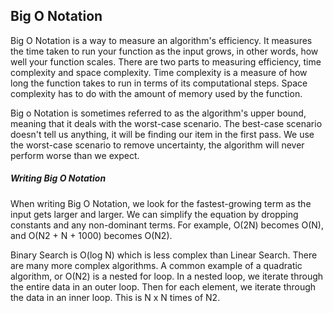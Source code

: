## Big O Notation



Big O Notation is a way to measure an algorithm's efficiency. It measures the time taken to run your function as the input grows, in other words, how well your function scales. There are two parts to measuring efficiency, time complexity and space complexity. Time complexity is a measure of how long the function takes to run in terms of its computational steps. Space complexity has to do with the amount of memory used by the function. 

Big o Notation is sometimes referred to as the algorithm's upper bound, meaning that it deals with the worst-case scenario. The best-case scenario doesn't tell us anything, it will be finding our item in the first pass. We use the worst-case scenario to remove uncertainty, the algorithm will never perform worse than we expect.

##### Writing Big O Notation

When writing Big O Notation, we look for the fastest-growing term as the input gets larger and larger. We can simplify the equation by dropping constants and any non-dominant terms. For example, O(2N) becomes O(N), and O(N2 + N + 1000) becomes O(N2).

Binary Search is O(log N) which is less complex than Linear Search. There are many more complex algorithms. A common example of a quadratic algorithm, or O(N2) is a nested for loop. In a nested loop, we iterate through the entire data in an outer loop. Then for each element, we iterate through the data in an inner loop. This is N x N times of N2.